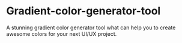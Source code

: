 # Gradient-color-generator-tool
A stunning gradient color generator tool what can help you to create awesome colors for your next UI/UX project.
